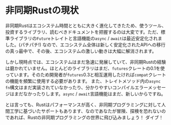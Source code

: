 # 非同期Rustの現状

非同期Rustはエコシステム時間とともに大きく進化してきたため、使うツール、投資するライブラリ、読むべきドキュメントを把握するのは大変です。ただ、標準ライブラリの`Future`トレイトと言語機能の`async` / `await`は最近安定化されました。(パチパチ!) なので、エコシステム全体は新しく安定化されたAPIへの移行の真っ最中で、その後、エコシステムの激しい動きは大幅に解消されます。

しかし現時点では、エコシステムはまだ急速に発展していて、非同期Rustの経験は磨かれていません。ほとんどのライブラリはまだ、`futures`クレートの0.1を使っています。そのため開発者が`futures`0.3と相互運用したければ`compat`クレートの機能を頻繁に使用する必要があります。
また、トレイトメソッド内の`async fn`構文はまだ実装されていなかったり、分かりやすいコンパイルエラーメッセージはまだなかったりします。`async` / `await`言語機能はまだ、新しいからですね。


とは言っても、Rustはパフォーマンスが高く、非同期プログラミングに対して人間工学に基づいたサポートもあります、なのであなたが冒険、探検を恐れないのであれば、Rustの非同期プログラミングの世界に飛び込みましょう！ ダイブ！
